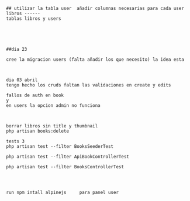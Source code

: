 
    ## utilizar la tabla user  añadir columnas necesarias para cada user 
    libros ------
    tablas libros y users  





    ##dia 23

    cree la migracion users (falta añadir los que necesito) la idea esta



    dia 03 abril 
    tengo hecho los cruds faltan las validaciones en create y edits

    fallos de auth en book 
    y
    en users la opcion admin no funciona



    borrar libros sin title y thumbnail
    php artisan books:delete

    tests 3
    php artisan test --filter BooksSeederTest

    php artisan test --filter ApiBookControllerTest
 
    php artisan test --filter BooksControllerTest




    run npm intall alpinejs     para panel user
    

    